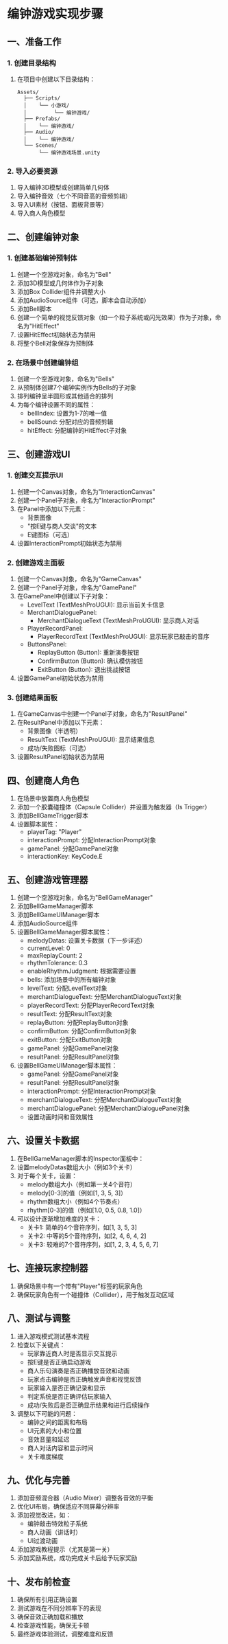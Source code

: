 # 编钟游戏实现步骤

## 一、准备工作

### 1. 创建目录结构
1. 在项目中创建以下目录结构：
   ```
   Assets/
     ├── Scripts/
     │    └── 小游戏/
     │         └── 编钟游戏/
     ├── Prefabs/
     │    └── 编钟游戏/
     ├── Audio/
     │    └── 编钟游戏/
     └── Scenes/
          └── 编钟游戏场景.unity
   ```

### 2. 导入必要资源
1. 导入编钟3D模型或创建简单几何体
2. 导入编钟音效（七个不同音高的音频剪辑）
3. 导入UI素材（按钮、面板背景等）
4. 导入商人角色模型

## 二、创建编钟对象

### 1. 创建基础编钟预制体
1. 创建一个空游戏对象，命名为"Bell"
2. 添加3D模型或几何体作为子对象
3. 添加Box Collider组件并调整大小
4. 添加AudioSource组件（可选，脚本会自动添加）
5. 添加Bell脚本
6. 创建一个简单的视觉反馈对象（如一个粒子系统或闪光效果）作为子对象，命名为"HitEffect"
7. 设置HitEffect初始状态为禁用
8. 将整个Bell对象保存为预制体

### 2. 在场景中创建编钟组
1. 创建一个空游戏对象，命名为"Bells"
2. 从预制体创建7个编钟实例作为Bells的子对象
3. 排列编钟呈半圆形或其他适合的排列
4. 为每个编钟设置不同的属性：
   - bellIndex: 设置为1-7的唯一值
   - bellSound: 分配对应的音频剪辑
   - hitEffect: 分配编钟的HitEffect子对象

## 三、创建游戏UI

### 1. 创建交互提示UI
1. 创建一个Canvas对象，命名为"InteractionCanvas"
2. 创建一个Panel子对象，命名为"InteractionPrompt"
3. 在Panel中添加以下元素：
   - 背景图像
   - "按E键与商人交谈"的文本
   - E键图标（可选）
4. 设置InteractionPrompt初始状态为禁用

### 2. 创建游戏主面板
1. 创建一个Canvas对象，命名为"GameCanvas"
2. 创建一个Panel子对象，命名为"GamePanel"
3. 在GamePanel中创建以下子对象：
   - LevelText (TextMeshProUGUI): 显示当前关卡信息
   - MerchantDialoguePanel:
     - MerchantDialogueText (TextMeshProUGUI): 显示商人对话
   - PlayerRecordPanel: 
     - PlayerRecordText (TextMeshProUGUI): 显示玩家已敲击的音序
   - ButtonsPanel:
     - ReplayButton (Button): 重新演奏按钮
     - ConfirmButton (Button): 确认模仿按钮
     - ExitButton (Button): 退出挑战按钮
4. 设置GamePanel初始状态为禁用

### 3. 创建结果面板
1. 在GameCanvas中创建一个Panel子对象，命名为"ResultPanel"
2. 在ResultPanel中添加以下元素：
   - 背景图像（半透明）
   - ResultText (TextMeshProUGUI): 显示结果信息
   - 成功/失败图标（可选）
3. 设置ResultPanel初始状态为禁用

## 四、创建商人角色

1. 在场景中放置商人角色模型
2. 添加一个胶囊碰撞体（Capsule Collider）并设置为触发器（Is Trigger）
3. 添加BellGameTrigger脚本
4. 设置脚本属性：
   - playerTag: "Player"
   - interactionPrompt: 分配InteractionPrompt对象
   - gamePanel: 分配GamePanel对象
   - interactionKey: KeyCode.E

## 五、创建游戏管理器

1. 创建一个空游戏对象，命名为"BellGameManager"
2. 添加BellGameManager脚本
3. 添加BellGameUIManager脚本
4. 添加AudioSource组件
5. 设置BellGameManager脚本属性：
   - melodyDatas: 设置关卡数据（下一步详述）
   - currentLevel: 0
   - maxReplayCount: 2
   - rhythmTolerance: 0.3
   - enableRhythmJudgment: 根据需要设置
   - bells: 添加场景中的所有编钟对象
   - levelText: 分配LevelText对象
   - merchantDialogueText: 分配MerchantDialogueText对象
   - playerRecordText: 分配PlayerRecordText对象
   - resultText: 分配ResultText对象
   - replayButton: 分配ReplayButton对象
   - confirmButton: 分配ConfirmButton对象
   - exitButton: 分配ExitButton对象
   - gamePanel: 分配GamePanel对象
   - resultPanel: 分配ResultPanel对象
6. 设置BellGameUIManager脚本属性：
   - gamePanel: 分配GamePanel对象
   - resultPanel: 分配ResultPanel对象
   - interactionPrompt: 分配InteractionPrompt对象
   - merchantDialogueText: 分配MerchantDialogueText对象
   - merchantDialoguePanel: 分配MerchantDialoguePanel对象
   - 设置动画时间和音效属性

## 六、设置关卡数据

1. 在BellGameManager脚本的Inspector面板中：
2. 设置melodyDatas数组大小（例如3个关卡）
3. 对于每个关卡，设置：
   - melody数组大小（例如第一关4个音符）
   - melody[0-3]的值（例如[1, 3, 5, 3]）
   - rhythm数组大小（例如4个节奏点）
   - rhythm[0-3]的值（例如[1.0, 0.5, 0.8, 1.0]）
4. 可以设计逐渐增加难度的关卡：
   - 关卡1: 简单的4个音符序列，如[1, 3, 5, 3]
   - 关卡2: 中等的5个音符序列，如[2, 4, 6, 4, 2]
   - 关卡3: 较难的7个音符序列，如[1, 2, 3, 4, 5, 6, 7]

## 七、连接玩家控制器

1. 确保场景中有一个带有"Player"标签的玩家角色
2. 确保玩家角色有一个碰撞体（Collider），用于触发互动区域

## 八、测试与调整

1. 进入游戏模式测试基本流程
2. 检查以下关键点：
   - 玩家靠近商人时是否显示交互提示
   - 按E键是否正确启动游戏
   - 商人乐句演奏是否正确播放音效和动画
   - 玩家点击编钟是否正确触发声音和视觉反馈
   - 玩家输入是否正确记录和显示
   - 判定系统是否正确评估玩家输入
   - 成功/失败后是否正确显示结果和进行后续操作
3. 调整以下可能的问题：
   - 编钟之间的距离和布局
   - UI元素的大小和位置
   - 音效音量和延迟
   - 商人对话内容和显示时间
   - 关卡难度梯度

## 九、优化与完善

1. 添加音频混合器（Audio Mixer）调整各音效的平衡
2. 优化UI布局，确保适应不同屏幕分辨率
3. 添加视觉改进，如：
   - 编钟敲击特效粒子系统
   - 商人动画（讲话时）
   - UI过渡动画
4. 添加游戏教程提示（尤其是第一关）
5. 添加奖励系统，成功完成关卡后给予玩家奖励

## 十、发布前检查

1. 确保所有引用正确设置
2. 测试游戏在不同分辨率下的表现
3. 确保音效正确加载和播放
4. 检查游戏性能，确保无卡顿
5. 最终游戏体验测试，调整难度和反馈 